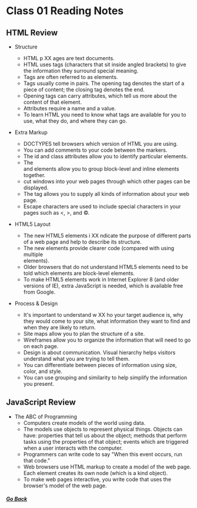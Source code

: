 # Class 01 Reading Notes

## HTML Review
- Structure
    - HTML p XX ages are text documents.
    - HTML uses tags (characters that sit inside angled brackets) to give the information they surround special meaning.
    - Tags are often referred to as elements.
    - Tags usually come in pairs. The opening tag denotes the start of a piece of content; the closing tag denotes the end.
    - Opening tags can carry attributes, which tell us more about the content of that element.
    - Attributes require a name and a value.
    - To learn HTML you need to know what tags are available for you to use, what they do, and where they can go.
  
- Extra Markup
    - DOCTYPES tell browsers which version of HTML you are using.
    - You can add comments to your code between the <!-- and --> markers.
    - The id and class attributes allow you to identify particular elements.
    - The <div> and <span> elements allow you to group block-level and inline elements together.
    - <iframes> cut windows into your web pages through which other pages can be displayed.
    - The <meta> tag allows you to supply all kinds of information about your web page.
    - Escape characters are used to include special characters in your pages such as <, >, and ©.
  
- HTML5 Layout
    - The new HTML5 elements i XX ndicate the purpose of different parts of a web page and help to describe its structure.
    - The new elements provide clearer code (compared with using multiple <div> elements).
    - Older browsers that do not understand HTML5 elements need to be told which elements are block-level elements.
    - To make HTML5 elements work in Internet Explorer 8 (and older versions of IE), extra JavaScript is needed, which is available free from Google.

- Process & Design
    - It's important to understand w XX ho your target audience is, why they would come to your site, what information they want to find and when they are likely to return.
    - Site maps allow you to plan the structure of a site.
    - Wireframes allow you to organize the information that will need to go on each page.
    - Design is about communication. Visual hierarchy helps visitors understand what you are trying to tell them.
    - You can differentiate between pieces of information using size, color, and style.
    - You can use grouping and similarity to help simplify the information you present.


## JavaScript Review

- The ABC of Programming
    - Computers create models of the world using data.
    - The models use objects to represent physical things. Objects can have: properties that tell us about the object; methods that perform tasks using the properties of that object; events which are triggered when a user interacts with the computer.
    - Programmers can write code to say "When this event occurs, run that code."
    - Web browsers use HTML markup to create a model of the web page. Each element creates its own node (which is a kind object).
    - To make web pages interactive, you write code that uses the browser's model of the web page.


##### [Go Back](code_201_reading_notes.md)